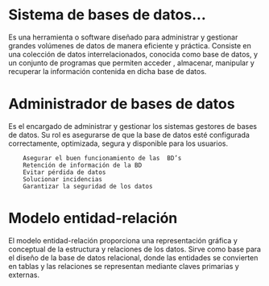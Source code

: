 # Sistema de bases de datos...

  Es una herramienta o software diseñado para administrar y gestionar grandes volúmenes de datos de manera eficiente y práctica. 
  Consiste en una colección de datos interrelacionados, conocida como base de datos, y un conjunto de programas que permiten acceder
  , almacenar, manipular y recuperar la información contenida en dicha base de datos.

# Administrador de bases de datos

  Es el encargado de administrar y gestionar los sistemas gestores de bases de datos. 
  Su rol es asegurarse de que la base de datos esté configurada correctamente, optimizada, 
  segura y disponible para los usuarios.

        Asegurar el buen funcionamiento de las  BD’s  
        Retención de información de la BD
        Evitar pérdida de datos 
        Solucionar incidencias 
        Garantizar la seguridad de los datos

# Modelo entidad-relación

  El modelo entidad-relación proporciona una representación gráfica y conceptual de la estructura y relaciones de los datos. 
Sirve como base para el diseño de la base de datos relacional, donde las entidades se convierten en tablas y las relaciones se representan mediante claves primarias y externas.

